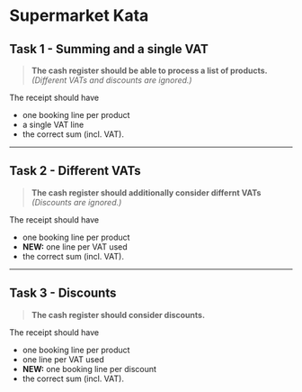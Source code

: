 ﻿# Supermarket Kata


## Task 1 - Summing and a single VAT

> **The cash register should be able to process a list of products.**  
> *(Different VATs and discounts are ignored.)*

The receipt should have
- one booking line per product
- a single VAT line
- the correct sum (incl. VAT).

---

## Task 2 - Different VATs

> **The cash register should additionally consider differnt VATs**  
> *(Discounts are ignored.)*

The receipt should have
- one booking line per product
- **NEW:** one line per VAT used
- the correct sum (incl. VAT).

---

## Task 3 - Discounts

> **The cash register should consider discounts.**


The receipt should have
- one booking line per product
- one line per VAT used
- **NEW:** one booking line per discount
- the correct sum (incl. VAT).
